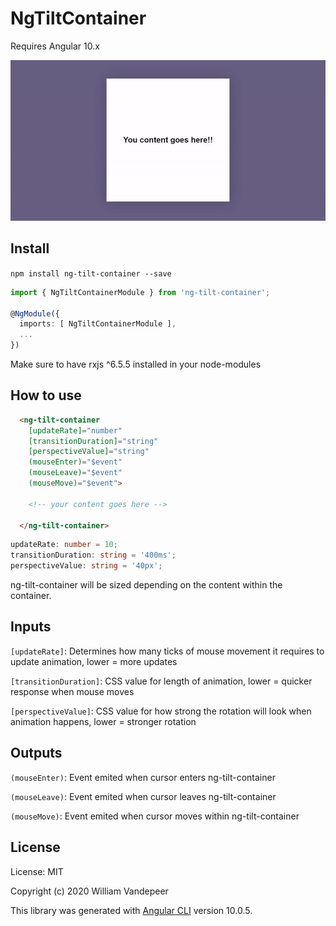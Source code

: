 # NgTiltContainer

Requires Angular 10.x

![Demo gif of ng-tilt-container](https://github.com/WillV1243/ng-tilt-container/blob/master/workspace/projects/ng-tilt-container/src/assets/demo.gif)

## Install

`npm install ng-tilt-container --save`

```Typescript
import { NgTiltContainerModule } from 'ng-tilt-container';
 
@NgModule({
  imports: [ NgTiltContainerModule ],
  ...
})
```
Make sure to have rxjs ^6.5.5 installed in your node-modules

## How to use

```html
  <ng-tilt-container
    [updateRate]="number"
    [transitionDuration]="string"
    [perspectiveValue]="string"
    (mouseEnter)="$event"
    (mouseLeave)="$event"
    (mouseMove)="$event">

    <!-- your content goes here -->

  </ng-tilt-container>
```
```Typescript
updateRate: number = 10;
transitionDuration: string = '400ms';
perspectiveValue: string = '40px';
```

ng-tilt-container will be sized depending on the content within the container.

## Inputs

`[updateRate]`: Determines how many ticks of mouse movement it requires to update animation, lower = more updates

`[transitionDuration]`: CSS value for length of animation, lower = quicker response when mouse moves

`[perspectiveValue]`: CSS value for how strong the rotation will look when animation happens, lower = stronger rotation

## Outputs

`(mouseEnter)`: Event emited when cursor enters ng-tilt-container

`(mouseLeave)`: Event emited when cursor leaves ng-tilt-container

`(mouseMove)`: Event emited when cursor moves within ng-tilt-container

## License

License: MIT

Copyright (c) 2020 William Vandepeer

This library was generated with [Angular CLI](https://github.com/angular/angular-cli) version 10.0.5.

